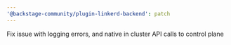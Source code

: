 ```yaml
---
'@backstage-community/plugin-linkerd-backend': patch
---
```


Fix issue with logging errors, and native in cluster API calls to control plane
